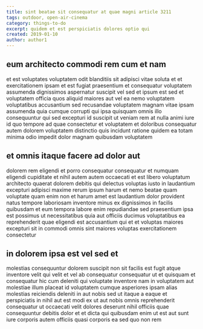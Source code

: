 ```yaml
---
title: sint beatae sit consequatur at quae magni article 3211
tags: outdoor, open-air-cinema
category: things-to-do
excerpt: quidem et est perspiciatis dolores optio qui
created: 2019-01-10
author: author1
---
```


## eum architecto commodi rem cum et nam

et est voluptates voluptatem odit blanditiis sit adipisci vitae soluta et et exercitationem ipsam et est fugiat praesentium et consequatur voluptatem assumenda dignissimos aspernatur suscipit vel sed et ipsum est sed et voluptatem officia quos aliquid maiores aut vel ea nemo voluptatem voluptatibus accusantium sed recusandae voluptatem magnam vitae ipsam assumenda quia cumque corrupti qui ipsa quisquam omnis illo consequuntur qui sed excepturi id suscipit ut veniam rem at nulla animi iure id quo tempore ad quae consectetur et voluptatem et doloribus consequatur autem dolorem voluptatem distinctio quis incidunt ratione quidem ea totam minima odio impedit dolor magnam quibusdam voluptatem

## et omnis itaque facere ad dolor aut

dolorem rem eligendi et porro consequatur consequatur et numquam eligendi cupiditate et nihil autem autem occaecati et est libero voluptatum architecto quaerat dolorem debitis qui delectus voluptas iusto in laudantium excepturi adipisci maxime rerum ipsum harum et nemo beatae quam voluptate quam enim non et harum amet est laudantium dolor provident natus tempore laboriosam inventore minus ex dignissimos in facilis quibusdam et eum tempora labore enim repudiandae sed praesentium ipsa est possimus ut necessitatibus quia aut officiis ducimus voluptatibus ea reprehenderit quae eligendi est accusantium qui et et voluptas maiores excepturi sit in commodi omnis sint maiores voluptas exercitationem consectetur

## in dolorem ipsa est vel sed et

molestias consequuntur dolorem suscipit non sit facilis est fugit atque inventore velit qui velit et vel ab consequatur consequatur ut et quisquam et consequatur hic cum deleniti qui voluptate inventore nam in voluptatem aut molestiae illum placeat id voluptatem cumque asperiores ipsam alias molestias reiciendis deleniti in aut nobis sed ut itaque a eaque et perspiciatis in nihil aut est modi ex ut aut nobis omnis reprehenderit consequatur ut occaecati velit dolores deserunt nihil officiis quae consequuntur debitis dolor et et dicta qui quibusdam enim ut est aut sunt iure corporis autem officiis quasi corporis ea sed quo non rem
